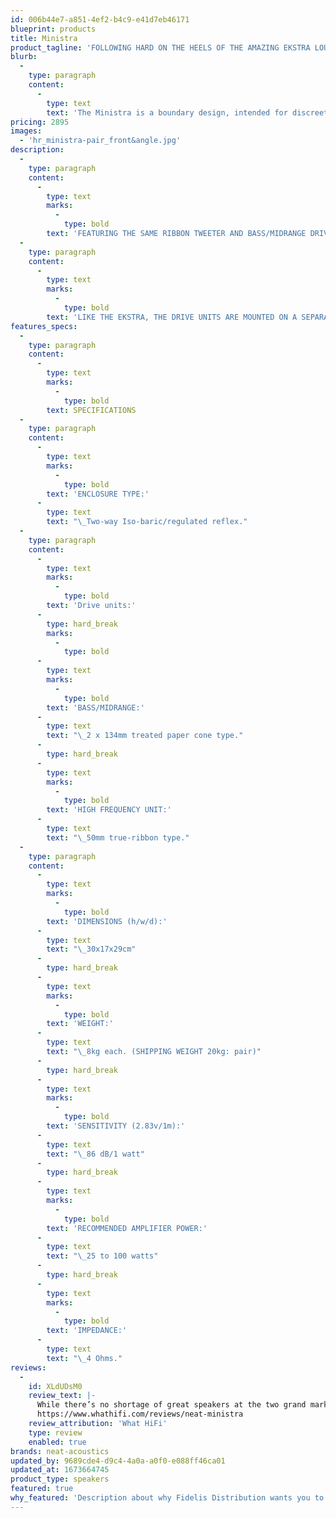 ```yaml
---
id: 006b44e7-a851-4ef2-b4c9-e41d7eb46171
blueprint: products
title: Ministra
product_tagline: 'FOLLOWING HARD ON THE HEELS OF THE AMAZING EKSTRA LOUDSPEAKER, FOLLOWS THE BOOKSHELF VERSION, THE MINISTRA.'
blurb:
  -
    type: paragraph
    content:
      -
        type: text
        text: 'The Ministra is a boundary design, intended for discreet close-to-wall placement. The presentation is typically Neat; musically engaging, with a generous soundstage and tremendous agility. Bass is surprisingly well extended, displaying the same levels of control shown with other Neat iso-baric designs.'
pricing: 2895
images:
  - 'hr_ministra-pair_front&angle.jpg'
description:
  -
    type: paragraph
    content:
      -
        type: text
        marks:
          -
            type: bold
        text: 'FEATURING THE SAME RIBBON TWEETER AND BASS/MIDRANGE DRIVE UNITS AS THE EKSTRA, THE MINISTRA IS AN EXTREMELY COMPACT ISO-BARIC MODEL.'
  -
    type: paragraph
    content:
      -
        type: text
        marks:
          -
            type: bold
        text: 'LIKE THE EKSTRA, THE DRIVE UNITS ARE MOUNTED ON A SEPARATE BAFFLE ATTACHED TO THE MAIN ENCLOSURE VIA A POLYETHYLENE MEMBRANE, ENSURING VERY LOW COLOURATION.'
features_specs:
  -
    type: paragraph
    content:
      -
        type: text
        marks:
          -
            type: bold
        text: SPECIFICATIONS
  -
    type: paragraph
    content:
      -
        type: text
        marks:
          -
            type: bold
        text: 'ENCLOSURE TYPE:'
      -
        type: text
        text: "\_Two-way Iso-baric/regulated reflex."
  -
    type: paragraph
    content:
      -
        type: text
        marks:
          -
            type: bold
        text: 'Drive units:'
      -
        type: hard_break
        marks:
          -
            type: bold
      -
        type: text
        marks:
          -
            type: bold
        text: 'BASS/MIDRANGE:'
      -
        type: text
        text: "\_2 x 134mm treated paper cone type."
      -
        type: hard_break
      -
        type: text
        marks:
          -
            type: bold
        text: 'HIGH FREQUENCY UNIT:'
      -
        type: text
        text: "\_50mm true-ribbon type."
  -
    type: paragraph
    content:
      -
        type: text
        marks:
          -
            type: bold
        text: 'DIMENSIONS (h/w/d):'
      -
        type: text
        text: "\_30x17x29cm"
      -
        type: hard_break
      -
        type: text
        marks:
          -
            type: bold
        text: 'WEIGHT:'
      -
        type: text
        text: "\_8kg each. (SHIPPING WEIGHT 20kg: pair)"
      -
        type: hard_break
      -
        type: text
        marks:
          -
            type: bold
        text: 'SENSITIVITY (2.83v/1m):'
      -
        type: text
        text: "\_86 dB/1 watt"
      -
        type: hard_break
      -
        type: text
        marks:
          -
            type: bold
        text: 'RECOMMENDED AMPLIFIER POWER:'
      -
        type: text
        text: "\_25 to 100 watts"
      -
        type: hard_break
      -
        type: text
        marks:
          -
            type: bold
        text: 'IMPEDANCE:'
      -
        type: text
        text: "\_4 Ohms."
reviews:
  -
    id: XLdUDsM0
    review_text: |-
      While there’s no shortage of great speakers at the two grand mark, if you need something that sounds best close to a wall, you’ll still struggle. That’s where Neat’s Ministras come in. They’re specifically designed to do that job, with a suggested initial placement of just 20cm into the room.
      https://www.whathifi.com/reviews/neat-ministra
    review_attribution: 'What HiFi'
    type: review
    enabled: true
brands: neat-acoustics
updated_by: 9689cde4-d9c4-4a0a-a0f0-e088ff46ca01
updated_at: 1673664745
product_type: speakers
featured: true
why_featured: 'Description about why Fidelis Distribution wants you to know about this product...'
---
```

